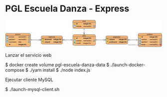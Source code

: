 # PGL Escuela Danza - Express

![Modelo de datos](https://github.com/lorenacabrera/pgl-escuela-danza-express/blob/main/images/pgl-escuela-danza.jpg?raw=true)

Lanzar el servicio web

  $ docker create volume pgl-escuela-danza-data
  $ ./launch-docker-compose
  $ ./yarn install
  $ ./node index.js

Ejecutar cliente MySQL

  $ ./launch-mysql-client.sh
